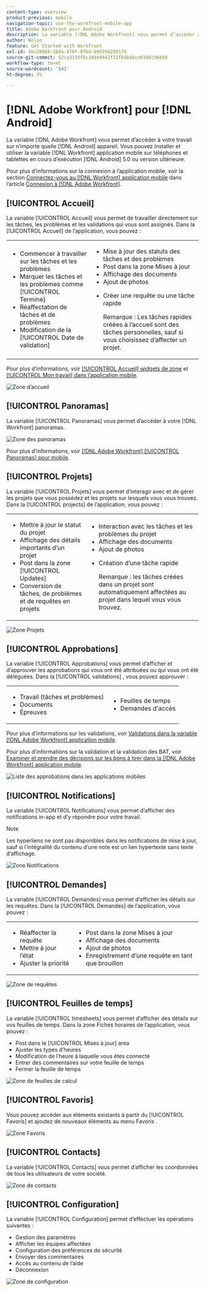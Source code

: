 ```yaml
---
content-type: overview
product-previous: mobile
navigation-topic: use-the-workfront-mobile-app
title: Adobe Workfront pour Android
description: La variable [!DNL Adobe Workfront] vous permet d’accéder à votre travail sur n’importe quel appareil Android. Vous pouvez installer et utiliser la variable [!DNL Workfront] application mobile sur téléphones et tablettes exécutant Android 5.0 ou version ultérieure.
author: Nolan
feature: Get Started with Workfront
exl-id: 4bc209b8-18da-4f6f-97bd-699356269179
source-git-commit: 52ca3335f6c2dde0442f31fb4bd4ca0180c96b40
workflow-type: tm+mt
source-wordcount: '543'
ht-degree: 3%

---
```


# [!DNL Adobe Workfront] pour [!DNL Android]

La variable [!DNL Adobe Workfront] vous permet d’accéder à votre travail sur n’importe quelle [!DNL Android] appareil. Vous pouvez installer et utiliser la variable [!DNL Workfront] application mobile sur téléphones et tablettes en cours d’exécution [!DNL Android] 5.0 ou version ultérieure.

Pour plus d’informations sur la connexion à l’application mobile, voir la section [Connectez-vous au [!DNL Workfront] application mobile](../../../workfront-basics/manage-your-account-and-profile/managing-your-workfront-account/log-in-to-workfront.md#log) dans l’article [Connexion à [!DNL Adobe Workfront]](../../../workfront-basics/manage-your-account-and-profile/managing-your-workfront-account/log-in-to-workfront.md).

## [!UICONTROL Accueil]

La variable [!UICONTROL Accueil] vous permet de travailler directement sur les tâches, les problèmes et les validations qui vous sont assignés. Dans la [!UICONTROL Accueil] de l’application, vous pouvez :

<table style="table-layout:auto"> 
 <col> 
 <col> 
 <tbody> 
  <tr> 
   <td> 
    <ul> 
     <li>Commencer à travailler sur les tâches et les problèmes</li> 
     <li>Marquer les tâches et les problèmes comme [!UICONTROL Terminé]</li> 
     <li>Réaffectation de tâches et de problèmes</li> 
     <li>Modification de la [!UICONTROL Date de validation]</li> 
    </ul> </td> 
   <td> 
    <ul> 
     <li>Mise à jour des statuts des tâches et des problèmes</li> 
     <li>Post dans la zone Mises à jour</li> 
     <li>Affichage des documents</li> 
     <li>Ajout de photos</li> 
     <li> <p>Créer une requête ou une tâche rapide</p> <p>Remarque : Les tâches rapides créées à l’accueil sont des tâches personnelles, sauf si vous choisissez d’affecter un projet.</p> </li> 
    </ul> </td> 
  </tr> 
 </tbody> 
</table>

Pour plus d’informations, voir [[!UICONTROL Accueil] widgets de zone](../../../workfront-basics/mobile-apps/using-the-workfront-mobile-app/home-area-widgets-mobile.md) et [[!UICONTROL Mon travail] dans l’application mobile](../../../workfront-basics/mobile-apps/using-the-workfront-mobile-app/my-work-section-mobile.md).

![Zone d’accueil](assets/mobile-home-area.png)

## [!UICONTROL Panoramas]

La variable [!UICONTROL Panoramas] vous permet d’accéder à votre [!DNL Workfront] panoramas.

![Zone des panoramas](assets/mobile-all-boards-displayed.png)

Pour plus d’informations, voir [[!DNL Adobe Workfront] [!UICONTROL Panoramas] pour mobile](/help/quicksilver/workfront-basics/mobile-apps/using-the-workfront-mobile-app/mobile-boards.md).

## [!UICONTROL Projets]

La variable [!UICONTROL Projets] vous permet d’interagir avec et de gérer les projets que vous possédez et les projets sur lesquels vous vous trouvez. Dans la [!UICONTROL projects] de l’application, vous pouvez :

<table style="table-layout:auto"> 
 <col> 
 <col> 
 <tbody> 
  <tr> 
   <td> 
    <ul> 
     <li>Mettre à jour le statut du projet</li> 
     <li>Affichage des détails importants d’un projet</li> 
     <li>Post dans la zone [!UICONTROL Updates]</li> 
     <li>Conversion de tâches, de problèmes et de requêtes en projets</li> 
    </ul> </td> 
   <td> 
    <ul> 
     <li>Interaction avec les tâches et les problèmes du projet</li> 
     <li>Affichage des documents</li> 
     <li>Ajout de photos</li> 
     <li> <p>Création d’une tâche rapide</p> <p>Remarque : les tâches créées dans un projet sont automatiquement affectées au projet dans lequel vous vous trouvez. </p> </li> 
    </ul> </td> 
  </tr> 
 </tbody> 
</table>

![Zone Projets](assets/mobile-projects-area.png)

## [!UICONTROL Approbations]

La variable [!UICONTROL Approbations] vous permet d’afficher et d’approuver les approbations qui vous ont été attribuées ou qui vous ont été déléguées. Dans la [!UICONTROL validations] , vous pouvez approuver :

<table style="table-layout:auto">
 <col>
 <col>
 <tbody>
  <tr>
   <td>
    <ul>
     <li>Travail (tâches et problèmes)</li>
     <li>Documents</li>
     <li>Épreuves </li>
    </ul> </td>
   <td>
    <ul>
     <li>Feuilles de temps</li>
     <li>Demandes d'accès</li>
    </ul> </td>
  </tr>
 </tbody>
</table>

Pour plus d’informations sur les validations, voir [Validations dans la variable [!DNL Adobe Workfront] application mobile](../../../workfront-basics/mobile-apps/using-the-workfront-mobile-app/approvals-in-mobile-app.md).

Pour plus d’informations sur la validation et la validation des BAT, voir [Examiner et prendre des décisions sur les bons à tirer dans la [!DNL Adobe Workfront] application mobile](../../../workfront-basics/mobile-apps/using-the-workfront-mobile-app/work-with-proofs-in-mobile-app.md).

![Liste des approbations dans les applications mobiles](assets/mobile-approvals-adobe-350x574.png)

## [!UICONTROL Notifications]

La variable [!UICONTROL Notifications] vous permet d’afficher des notifications in-app et d’y répondre pour votre travail.

>[!NOTE]
>Les hyperliens ne sont pas disponibles dans les notifications de mise à jour, sauf si l’intégralité du contenu d’une note est un lien hypertexte sans texte d’affichage.

![Zone Notifications](assets/mobile-notifications-area.png)

## [!UICONTROL Demandes]

La variable [!UICONTROL Demandes] vous permet d’afficher les détails sur les requêtes. Dans la [!UICONTROL Demandes] de l’application, vous pouvez :

<table style="table-layout:auto">
 <col>
 <col>
 <tbody>
  <tr>
   <td>
    <ul>
     <li>Réaffecter la requête</li>
     <li>Mettre à jour l’état</li>
     <li>Ajuster la priorité</li>
    </ul> </td>
   <td>
    <ul>
     <li>Post dans la zone Mises à jour</li>
     <li>Affichage des documents</li>
     <li>Ajout de photos</li>
     <li>Enregistrement d’une requête en tant que brouillon</li>
    </ul> </td>
  </tr>
 </tbody>
</table>

![Zone de requêtes](assets/mobile-requests-area.png)

## [!UICONTROL Feuilles de temps]

La variable [!UICONTROL timesheets] vous permet d’afficher des détails sur vos feuilles de temps. Dans la zone Fiches horaires de l’application, vous pouvez :

* Post dans le [!UICONTROL Mises à jour] area
* Ajuster les types d’heures
* Modification de l’heure à laquelle vous êtes connecté
* Entrer des commentaires sur votre feuille de temps
* Fermer la feuille de temps

![Zone de feuilles de calcul](assets/mobile-timesheets-area.png)

## [!UICONTROL Favoris]

Vous pouvez accéder aux éléments existants à partir du [!UICONTROL Favoris] et ajoutez de nouveaux éléments au menu Favoris .

![Zone Favoris](assets/mobile-favorites-area.png)

## [!UICONTROL Contacts]

La variable [!UICONTROL Contacts] vous permet d’afficher les coordonnées de tous les utilisateurs de votre société.

![Zone de contacts](assets/mobile-contacts-area.png)

## [!UICONTROL Configuration]

La variable [!UICONTROL Configuration] permet d’effectuer les opérations suivantes :

* Gestion des paramètres
* Afficher les équipes affectées
* Configuration des préférences de sécurité
* Envoyer des commentaires
* Accès au contenu de l’aide
* Déconnexion

![Zone de configuration](assets/android-configuration-area.png)
